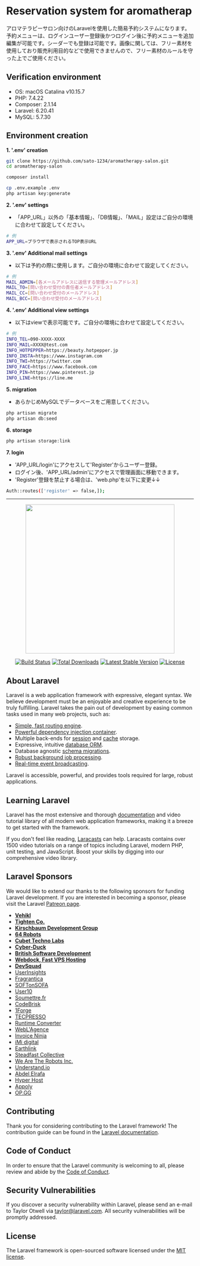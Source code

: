 # Reservation system for aromatherap
アロマテラピーサロン向けのLaravelを使用した簡易予約システムになります。予約メニューは、ログインユーザー登録後かつログイン後に予約メニューを追加編集が可能です。シーダーでも登録は可能です。画像に関しては、フリー素材を使用しており販売利用目的などで使用できませんので、フリー素材のルールを守った上でご使用ください。

## Verification environment
* OS: macOS Catalina v10.15.7
* PHP: 7.4.22
* Composer: 2.1.14
* Laravel: 6.20.41
* MySQL: 5.7.30

## Environment creation
**1. '.env' creation**
```bash
git clone https://github.com/sato-1234/aromatherapy-salon.git
cd aromatherapy-salon

composer install

cp .env.example .env
php artisan key:generate
```
**2. '.env' settings**
* 「APP_URL」以外の「基本情報」、「DB情報」、「MAIL」設定はご自分の環境に合わせて設定してください。
```bash
# 例
APP_URL=ブラウザで表示されるTOP表示URL
```
**3. '.env' Additional mail settings**
* 以下は予約の際に使用します。ご自分の環境に合わせて設定してください。
```bash
# 例
MAIL_ADMIN=[各メールアドレスに送信する管理メールアドレス]
MAIL_TO=[問い合わせ受付の責任者メールアドレス]
MAIL_CC=[問い合わせ受付のメールアドレス]
MAIL_BCC=[問い合わせ受付のメールアドレス]
```
**4. '.env' Additional view settings**
* 以下はviewで表示可能です。ご自分の環境に合わせて設定してください。
```bash
# 例
INFO_TEL=090-XXXX-XXXX
INFO_MAIL=XXXX@test.com
INFO_HOTPEPPER=https://beauty.hotpepper.jp
INFO_INSTA=https://www.instagram.com
INFO_TWI=https://twitter.com
INFO_FACE=https://www.facebook.com
INFO_PIN=https://www.pinterest.jp
INFO_LINE=https://line.me
```
**5. migration**
* あらかじめMySQLでデータベースをご用意してください。
```bash
php artisan migrate
php artisan db:seed
```
**6. storage**
```bash
php artisan storage:link
```
**7. login**
* 'APP_URL/login'にアクセスして'Register'からユーザー登録。
* ログイン後、'APP_URL/admin'にアクセスで管理画面に移動できます。
* 'Register'登録を禁止する場合は、'web.php'を以下に変更↓↓
```bash
Auth::routes(['register' => false,]);
```

***

<p align="center"><a href="https://laravel.com" target="_blank"><img src="https://raw.githubusercontent.com/laravel/art/master/logo-lockup/5%20SVG/2%20CMYK/1%20Full%20Color/laravel-logolockup-cmyk-red.svg" width="400"></a></p>

<p align="center">
<a href="https://travis-ci.org/laravel/framework"><img src="https://travis-ci.org/laravel/framework.svg" alt="Build Status"></a>
<a href="https://packagist.org/packages/laravel/framework"><img src="https://poser.pugx.org/laravel/framework/d/total.svg" alt="Total Downloads"></a>
<a href="https://packagist.org/packages/laravel/framework"><img src="https://poser.pugx.org/laravel/framework/v/stable.svg" alt="Latest Stable Version"></a>
<a href="https://packagist.org/packages/laravel/framework"><img src="https://poser.pugx.org/laravel/framework/license.svg" alt="License"></a>
</p>

## About Laravel

Laravel is a web application framework with expressive, elegant syntax. We believe development must be an enjoyable and creative experience to be truly fulfilling. Laravel takes the pain out of development by easing common tasks used in many web projects, such as:

- [Simple, fast routing engine](https://laravel.com/docs/routing).
- [Powerful dependency injection container](https://laravel.com/docs/container).
- Multiple back-ends for [session](https://laravel.com/docs/session) and [cache](https://laravel.com/docs/cache) storage.
- Expressive, intuitive [database ORM](https://laravel.com/docs/eloquent).
- Database agnostic [schema migrations](https://laravel.com/docs/migrations).
- [Robust background job processing](https://laravel.com/docs/queues).
- [Real-time event broadcasting](https://laravel.com/docs/broadcasting).

Laravel is accessible, powerful, and provides tools required for large, robust applications.

## Learning Laravel

Laravel has the most extensive and thorough [documentation](https://laravel.com/docs) and video tutorial library of all modern web application frameworks, making it a breeze to get started with the framework.

If you don't feel like reading, [Laracasts](https://laracasts.com) can help. Laracasts contains over 1500 video tutorials on a range of topics including Laravel, modern PHP, unit testing, and JavaScript. Boost your skills by digging into our comprehensive video library.

## Laravel Sponsors

We would like to extend our thanks to the following sponsors for funding Laravel development. If you are interested in becoming a sponsor, please visit the Laravel [Patreon page](https://patreon.com/taylorotwell).

- **[Vehikl](https://vehikl.com/)**
- **[Tighten Co.](https://tighten.co)**
- **[Kirschbaum Development Group](https://kirschbaumdevelopment.com)**
- **[64 Robots](https://64robots.com)**
- **[Cubet Techno Labs](https://cubettech.com)**
- **[Cyber-Duck](https://cyber-duck.co.uk)**
- **[British Software Development](https://www.britishsoftware.co)**
- **[Webdock, Fast VPS Hosting](https://www.webdock.io/en)**
- **[DevSquad](https://devsquad.com)**
- [UserInsights](https://userinsights.com)
- [Fragrantica](https://www.fragrantica.com)
- [SOFTonSOFA](https://softonsofa.com/)
- [User10](https://user10.com)
- [Soumettre.fr](https://soumettre.fr/)
- [CodeBrisk](https://codebrisk.com)
- [1Forge](https://1forge.com)
- [TECPRESSO](https://tecpresso.co.jp/)
- [Runtime Converter](http://runtimeconverter.com/)
- [WebL'Agence](https://weblagence.com/)
- [Invoice Ninja](https://www.invoiceninja.com)
- [iMi digital](https://www.imi-digital.de/)
- [Earthlink](https://www.earthlink.ro/)
- [Steadfast Collective](https://steadfastcollective.com/)
- [We Are The Robots Inc.](https://watr.mx/)
- [Understand.io](https://www.understand.io/)
- [Abdel Elrafa](https://abdelelrafa.com)
- [Hyper Host](https://hyper.host)
- [Appoly](https://www.appoly.co.uk)
- [OP.GG](https://op.gg)

## Contributing

Thank you for considering contributing to the Laravel framework! The contribution guide can be found in the [Laravel documentation](https://laravel.com/docs/contributions).

## Code of Conduct

In order to ensure that the Laravel community is welcoming to all, please review and abide by the [Code of Conduct](https://laravel.com/docs/contributions#code-of-conduct).

## Security Vulnerabilities

If you discover a security vulnerability within Laravel, please send an e-mail to Taylor Otwell via [taylor@laravel.com](mailto:taylor@laravel.com). All security vulnerabilities will be promptly addressed.

## License

The Laravel framework is open-sourced software licensed under the [MIT license](https://opensource.org/licenses/MIT).
